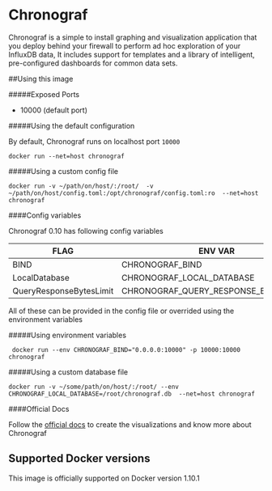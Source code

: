# Chronograf

Chronograf is a simple to install graphing and visualization application that you deploy behind your firewall to perform ad hoc exploration of your InfluxDB data, It includes support for templates and a library of intelligent, pre-configured dashboards for common data sets.

##Using this image

#####Exposed Ports

-	10000 (default port)

#####Using the default configuration

By default, Chronograf runs on localhost port `10000`

	docker run --net=host chronograf

#####Using a custom config file

	docker run -v ~/path/on/host/:/root/  -v ~/path/on/host/config.toml:/opt/chronograf/config.toml:ro  --net=host chronograf

####Config variables

Chronograf 0.10 has following config variables

| FLAG                    | ENV VAR                               | DEFAULT VALUE                 |
|-------------------------|---------------------------------------|-------------------------------|
| BIND                    | CHRONOGRAF_BIND                       | http://127.0.0.1:10000        |
| LocalDatabase           | CHRONOGRAF_LOCAL_DATABASE             | /opt/chronograf/chronograf.db |
| QueryResponseBytesLimit | CHRONOGRAF_QUERY_RESPONSE_BYTES_LIMIT | 2500000                       |

All of these can be provided in the config file or overrided using the environment variables

#####Using environment variables

	 docker run --env CHRONOGRAF_BIND="0.0.0.0:10000" -p 10000:10000 chronograf 

#####Using a custom database file

	docker run -v ~/some/path/on/host/:/root/ --env CHRONOGRAF_LOCAL_DATABASE=/root/chronograf.db  --net=host chronograf

####Official Docs

Follow the [official docs](https://docs.influxdata.com/chronograf/v0.10/introduction/getting_started/) to create the visualizations and know more about Chronograf

## Supported Docker versions

This image is officially supported on Docker version 1.10.1
